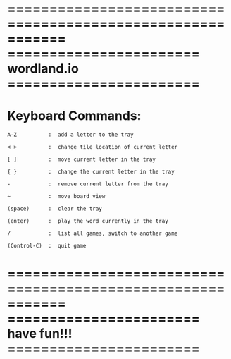 

===========================================================
======================= wordland.io =======================
===========================================================

# Keyboard Commands:

    A-Z          :  add a letter to the tray
    
    < >          :  change tile location of current letter
    
    [ ]          :  move current letter in the tray
    
    { }          :  change the current letter in the tray
    
    -            :  remove current letter from the tray
    
    ~            :  move board view  
    
    (space)      :  clear the tray
    
    (enter)      :  play the word currently in the tray
    
    /            :  list all games, switch to another game
    
    (Control-C)  :  quit game

===========================================================
======================= have fun!!! =======================
===========================================================

